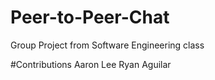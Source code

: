 # Peer-to-Peer-Chat
 Group Project from Software Engineering class

#Contributions
 Aaron Lee
 Ryan Aguilar
